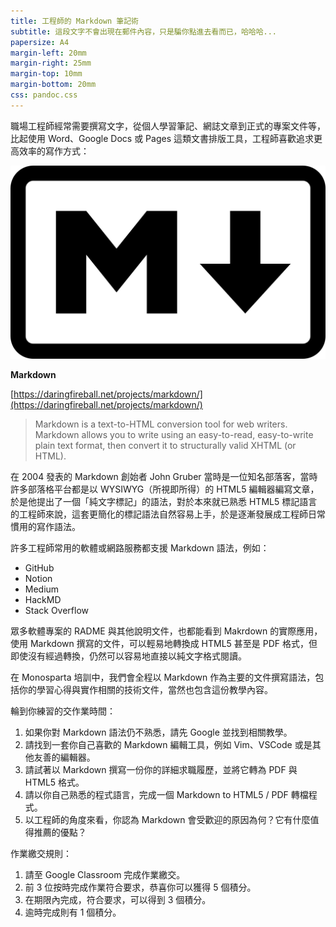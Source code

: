```yaml
---
title: 工程師的 Markdown 筆記術
subtitle: 這段文字不會出現在郵件內容，只是騙你點進去看而已，哈哈哈...
papersize: A4
margin-left: 20mm
margin-right: 25mm
margin-top: 10mm
margin-bottom: 20mm
css: pandoc.css
---
```


職場工程師經常需要撰寫文字，從個人學習筆記、網誌文章到正式的專案文件等，比起使用 Word、Google Docs 或 Pages 這類文書排版工具，工程師喜歡追求更高效率的寫作方式：

![](markdown.png)

**Markdown**

[https://daringfireball.net/projects/markdown/](https://daringfireball.net/projects/markdown/)

> Markdown is a text-to-HTML conversion tool for web writers. Markdown allows you to write using an easy-to-read, easy-to-write plain text format, then convert it to structurally valid XHTML (or HTML).

在 2004 發表的 Markdown 創始者 John Gruber 當時是一位知名部落客，當時許多部落格平台都是以 WYSIWYG（所視即所得）的 HTML5 編輯器編寫文章，於是他提出了一個「純文字標記」的語法，對於本來就已熟悉 HTML5 標記語言的工程師來說，這套更簡化的標記語法自然容易上手，於是逐漸發展成工程師日常慣用的寫作語法。

許多工程師常用的軟體或網路服務都支援 Markdown 語法，例如：

- GitHub
- Notion
- Medium
- HackMD
- Stack Overflow

眾多軟體專案的 RADME 與其他說明文件，也都能看到 Makrdown 的實際應用，使用 Markdown 撰寫的文件，可以輕易地轉換成 HTML5 甚至是 PDF 格式，但即使沒有經過轉換，仍然可以容易地直接以純文字格式閱讀。

在 Monosparta 培訓中，我們會全程以 Markdown 作為主要的文件撰寫語法，包括你的學習心得與實作相關的技術文件，當然也包含這份教學內容。

輪到你練習的交作業時間：

1. 如果你對 Markdown 語法仍不熟悉，請先 Google 並找到相關教學。
2. 請找到一套你自己喜歡的 Markdown 編輯工具，例如 Vim、VSCode 或是其他友善的編輯器。 
3. 請試著以 Markdown 撰寫一份你的詳細求職履歷，並將它轉為 PDF 與 HTML5 格式。
4. 請以你自己熟悉的程式語言，完成一個 Markdown to HTML5 / PDF 轉檔程式。
5. 以工程師的角度來看，你認為 Markdown 會受歡迎的原因為何？它有什麼值得推薦的優點？

作業繳交規則：

1. 請至 Google Classroom 完成作業繳交。
2. 前 3 位按時完成作業符合要求，恭喜你可以獲得 5 個積分。
3. 在期限內完成，符合要求，可以得到 3 個積分。
4. 逾時完成則有 1 個積分。